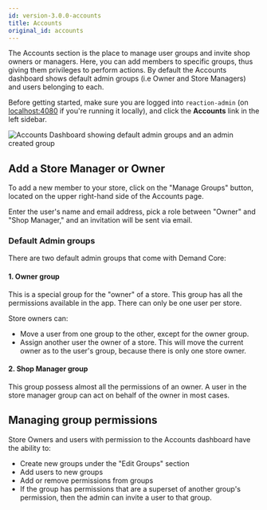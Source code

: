 ```yaml
---
id: version-3.0.0-accounts
title: Accounts
original_id: accounts
---
```

    
The Accounts section is the place to manage user groups and invite shop owners or managers. Here, you can add members to specific groups, thus giving them privileges to perform actions. By default the Accounts dashboard shows default admin groups (i.e Owner and Store Managers) and users belonging to each.

Before getting started, make sure you are logged into `reaction-admin` (on [localhost:4080](http://localhost:4080) if you're running it locally), and click the <i class="font-icon mdi mdi-account-multiple"></i> **Accounts** link in the left sidebar.

![](/assets/reaction-admin-accounts.png "Accounts Dashboard showing default admin groups and an admin created group")

## Add a Store Manager or Owner

To add a new member to your store, click on the "Manage Groups" button, located on the upper right-hand side of the Accounts page.

Enter the user's name and email address, pick a role between "Owner" and "Shop Manager," and an invitation will be sent via email.

### Default Admin groups

There are two default admin groups that come with Demand Core:

#### 1. Owner group

This is a special group for the "owner" of a store. This group has all the permissions available in the app. There can only be one user per store.

Store owners can:

- Move a user from one group to the other, except for the owner group.
- Assign another user the owner of a store. This will move the current owner as to the user's group, because there is only one store owner.

#### 2. Shop Manager group

This group possess almost all the permissions of an owner. A user in the store manager group can act on behalf of the owner in most cases.

## Managing group permissions

Store Owners and users with permission to the Accounts dashboard have the ability to:

- Create new groups under the "Edit Groups" section
- Add users to new groups
- Add or remove permissions from groups
- If the group has permissions that are a superset of another group's permission, then the admin can invite a user to that group.
